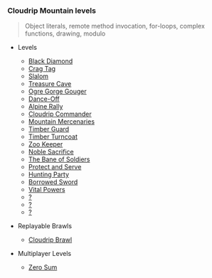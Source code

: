 ### Cloudrip Mountain levels

> Object literals, remote method invocation, for-loops, complex functions, drawing, modulo

+ Levels
    + [Black Diamond](360-Black_Diamond/)
    + [Crag Tag](358-Crag_Tag/)
    + [Slalom](359-Slalom/)
    + [Treasure Cave](361-Treasure_Cave/)
    + [Ogre Gorge Gouger](362-Ogre_Gorge_Gouger/)
    + [Dance-Off](363-Dance-Off/)
    + [Alpine Rally](364-Alpine_Rally/)
    + [Cloudrip Commander](365-Cloudrip_Commander/)
    + [Mountain Mercenaries](366-Mountain_Mercenaries/)
    + [Timber Guard](367-Timber_Guard/)
    + [Timber Turncoat](368-Timber_Turncoat/)
    + [Zoo Keeper](383-Zoo_Keeper/)
    + [Noble Sacrifice](384-Noble_Sacrifice/)
    + [The Bane of Soldiers](385-The_Bane_of_Soldiers/)
    + [Protect and Serve](386-Protect_and_Serve/)
    + [Hunting Party](387-Hunting_Party/)
    + [Borrowed Sword](388-Borrowed_Sword/)
    + [Vital Powers](389-Vital_Powers/)
    + [?](390-/)
    + [?](391-/)
    + [?](392-/)

+ Replayable Brawls
    + [Cloudrip Brawl](369-Cloudrip_Brawl/)

+ Multiplayer Levels
    + [Zero Sum](382-Zero_Sum/)
